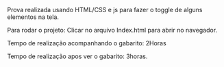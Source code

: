 Prova realizada usando HTML/CSS e js para fazer o toggle de alguns elementos na tela.

Para rodar o projeto: Clicar no arquivo Index.html para abrir no navegador.

Tempo de realização acompanhando o gabarito: 2Horas

Tempo de realização apos ver o gabarito: 3horas.
